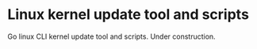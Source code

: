 # Linux kernel update tool and scripts

Go linux CLI kernel update tool and scripts. Under construction.

